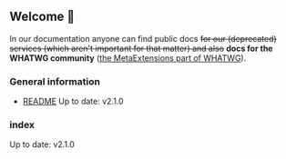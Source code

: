 ## Welcome 🎉

In our documentation anyone can find public docs ~~for our (deprecated) services (which aren't important for that matter) and also~~ **docs for the WHATWG community** ([the MetaExtensions part of WHATWG](https://wiki.whatwg.org/wiki/MetaExtensions)).

### General information
- [README](README) <span class="badge rounded-pill bg-success">Up to date: v2.1.0</span>

### index
<span class="badge rounded-pill bg-success">Up to date: v2.1.0</span>
